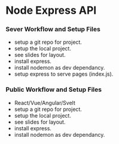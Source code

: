 # Node Express API


### Sever Workflow and Setup Files
- setup a git repo for project.
- setup the local project.
- see slides for layout.
- install express.
- install nodemon as dev dependancy.
- setup express to serve pages (index.js).

### Public Workflow and Setup Files
- React/Vue/Angular/Svelt
- setup a git repo for project.
- setup the local project.
- see slides for layout.
- install express.
- install nodemon as dev dependancy.
